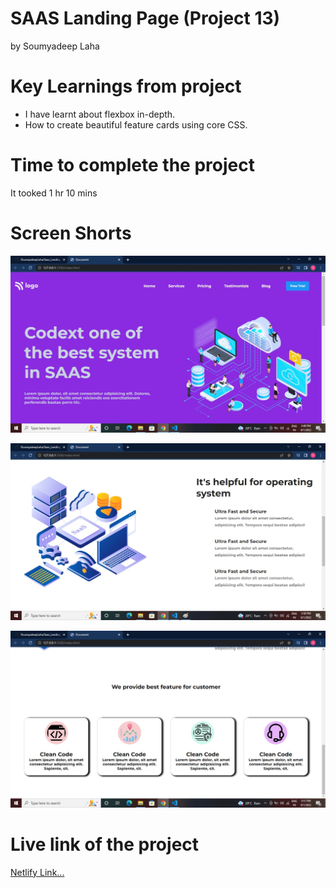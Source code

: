 # SAAS Landing Page (Project 13)

by Soumyadeep Laha

# Key Learnings from project

- I have learnt about flexbox in-depth.
- How to create beautiful feature cards using core CSS.

# Time to complete the project

It tooked 1 hr 10 mins

# Screen Shorts

![Screen1](./images/Screen1.jpg)

![Screen2](./images/Screen2.jpg)

![Screen3](./images/Screen3.jpg)

# Live link of the project

[Netlify Link...](https://saas-landing-page-proj13.netlify.app/)